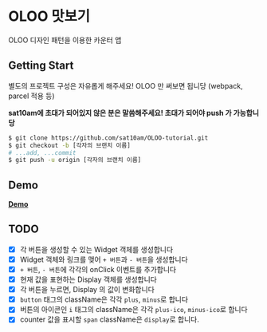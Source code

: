 # OLOO 맛보기

OLOO 디자인 패턴을 이용한 카운터 앱

## Getting Start

별도의 프로젝트 구성은 자유롭게 해주세요! OLOO 만 써보면 됩니당 (webpack, parcel 적용 등)

**sat10am에 초대가 되어있지 않은 분은 말씀해주세요! 초대가 되어야 push 가 가능합니당**

```bash
$ git clone https://github.com/sat10am/OLOO-tutorial.git
$ git checkout -b [각자의 브랜치 이름]
# ...add, ...commit
$ git push -u origin [각자의 브랜치 이름]
```

## Demo

**[Demo](http://static.doondoony.com/oloo-counter/index.html)**

## TODO

- [x] 각 버튼을 생성할 수 있는 Widget 객체를 생성합니다
- [x] Widget 객체와 링크를 맺어 `+ 버튼`과 `- 버튼`을 생성합니다
- [x] `+ 버튼`, `- 버튼`에 각각의 onClick 이벤트를 추가합니다
- [x] 현재 값을 표현하는 Display 객체를 생성합니다
- [x] 각 버튼을 누르면, Display 의 값이 변화합니다
- [x] `button` 태그의 className은 각각 `plus`, `minus`로 합니다
- [x] 버튼의 아이콘인 `i` 태그의 className은 각각 `plus-ico`, `minus-ico`로 합니다
- [x] counter 값을 표시할 `span` className은 `display`로 합니다.